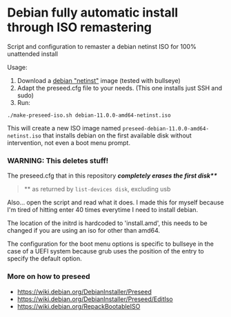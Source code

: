 # Debian fully automatic install through ISO remastering
Script and configuration to remaster a debian netinst ISO for 100% unattended install

Usage:
1. Download a [debian "netinst"](https://www.debian.org/CD/netinst/) image (tested with bullseye)
2. Adapt the preseed.cfg file to your needs. (This one installs just SSH and sudo)
3. Run:
```
./make-preseed-iso.sh debian-11.0.0-amd64-netinst.iso
```
This will create a new ISO image named `preseed-debian-11.0.0-amd64-netinst.iso` that
installs debian on the first available disk without intervention, not even a boot menu prompt.

### WARNING: This deletes stuff!

The preseed.cfg that in this repository ***completely erases the first disk\*\****

> ** as returned by `list-devices disk`, excluding usb

Also... open the script and read what it does. I made this for myself because I'm tired of hitting
enter 40 times everytime I need to install debian.

The location of the initrd is hardcoded to 'install.amd', this needs to be changed if you are using an iso
for other than amd64.

The configuration for the boot menu options is specific to bullseye in the case of a UEFI system because grub uses the position of the entry to specify the default option.

### More on how to preseed
* https://wiki.debian.org/DebianInstaller/Preseed
* https://wiki.debian.org/DebianInstaller/Preseed/EditIso
* https://wiki.debian.org/RepackBootableISO

